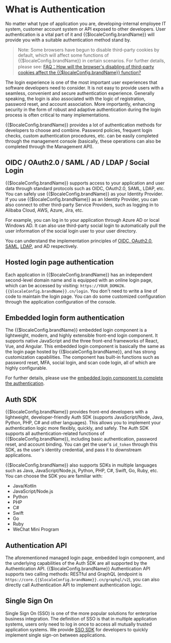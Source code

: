 # What is Authentication

<LastUpdated/>

No matter what type of application you are, developing-internal employee IT system, customer account system or API exposed to other developers. User authentication is a vital part of it and {{$localeConfig.brandName}} will provide you with a suitable authentication method stand by.

> Note: Some browsers have begun to disable third-party cookies by default, which will affect some functions of {{$localeConfig.brandName}} in certain scenarios. For further details, please see: 
[FAQ：How will the browser's disabling of third-party cookies affect the {{$localeConfig.brandName}} function?](/guides/faqs/block-third-party-cookie-impact.md)

The login experience is one of the most important user experiences that software developers need to consider. It is not easy to provide users with a seamless, convenient and secure authentication experience. Generally speaking, the login is also associated with the logic of registration, password reset, and account association. More importantly, enhancing security in the form of robust and adaptive authentication during the login process is often critical to many implementations.

{{$localeConfig.brandName}} provides a lot of authentication methods for developers to choose and combine. Password policies, frequent login checks, custom authentication procedures, etc. can be easily completed through the management console (basically, these operations can also be completed through the Management API).

## OIDC / OAuth2.0 / SAML / AD / LDAP / Social Login

{{$localeConfig.brandName}} supports access to your application and user data through standard protocols such as OIDC, OAuth2.0, SAML, LDAP, etc. You can safely use {{$localeConfig.brandName}} as your Identity Provider. If you use {{$localeConfig.brandName}} as an Identity Provider, you can also connect to other third-party Service Providers, such as logging in to Alibaba Cloud, AWS, Azure, Jira, etc.

For example, you can log in to your application through Azure AD or local Windows AD. It can also use third-party social login to automatically pull the user information of the social login user to your user directory.

You can understand the implementation principles of [OIDC, OAuth2.0](/concepts/oidc/oidc-overview.md), [SAML](/concepts/saml/saml-overview.md), [LDAP](/concepts/ldap.md), and AD respectively.


## Hosted login page authentication

Each application in {{$localeConfig.brandName}} has an independent second-level domain name and is equipped with an online login page, which can be accessed by visiting: `https://YOUR_DOMAIN.{{$localeConfig.brandName}}.cn/login`. 
You don't need to write a line of code to maintain the login page. You can do some customized 
configuration through the application configuration of the console.

## Embedded login form authentication

The {{$localeConfig.brandName}} embedded login component is a lightweight, modern, and highly extensible front-end login component. It supports native JavaScript and the three front-end frameworks of React, Vue, and Angular. This embedded login component is basically the same as the login page hosted by {{$localeConfig.brandName}}, and has strong customization capabilities. The component has built-in functions such as password reset, MFA, social login, and scan code login, all of which are highly configurable.

For further details, please use the [embedded login component to complete the authentication](/guides/basics/authenticate-first-user/use-embeded-login-component/).

## Auth SDK

{{$localeConfig.brandName}} provides front-end developers with a lightweight, developer-friendly Auth SDK (supports JavaScript/Node, Java, Python, PHP, C# and other languages). This allows you to implement your authentication logic more flexibly, quickly, and safely. The Auth SDK supports all authentication-related functions of {{$localeConfig.brandName}}, including basic authentication, password reset, and account binding. You can get the user's `id_token` through this SDK, as the user's identity credential, and pass it to downstream applications.

{{$localeConfig.brandName}} also supports SDKs in multiple languages such as Java, JavaScript/Node.js, Python, PHP, C#, Swift, Go, Ruby, etc. You can choose the SDK you are familiar with:

- Java/Kotlin
- JavaScript/Node.js
- Python
- PHP
- C#
- Swift
- Go
- Ruby
- WeChat Mini Program

## Authentication API

The aforementioned managed login page, embedded login component, and the underlying capabilities of the Auth SDK are all supported by the Authentication API. {{$localeConfig.brandName}} Authentication API supports two calling methods: RESTful and GraphQL (endpoint is `https://core.{{$localeConfig.brandName}}.cn/graphql/v2`), you can also directly call Authentication API to implement authentication logic.

## Single Sign On

Single Sign On (SSO) is one of the more popular solutions for enterprise business integration. The definition of SSO is that in multiple application systems, users only need to log in once to access all mutually trusted application systems. We provide [SSO SDK](/reference/sdk-for-sso.md) for developers to quickly implement single sign-on between applications.
